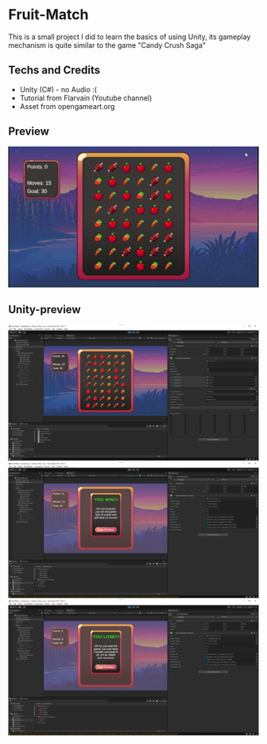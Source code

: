 # Fruit-Match
This is a small project I did to learn the basics of using Unity, its gameplay mechanism is quite similar to the game "Candy Crush Saga"

## Techs and Credits
- Unity (C#) - no Audio :(
- Tutorial from Flarvain (Youtube channel)
- Asset from opengameart.org

## Preview
<img src ="Preview/Preview%20(1).gif" alt="Demo GIF" width = 600>

## Unity-preview
<img src ="Preview/Play.png" width = 600>
<img src ="Preview/Win.png" width = 600>
<img src ="Preview/Lose.png" width = 600>

